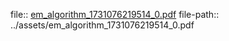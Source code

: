 file:: [em_algorithm_1731076219514_0.pdf](../assets/em_algorithm_1731076219514_0.pdf)
file-path:: ../assets/em_algorithm_1731076219514_0.pdf